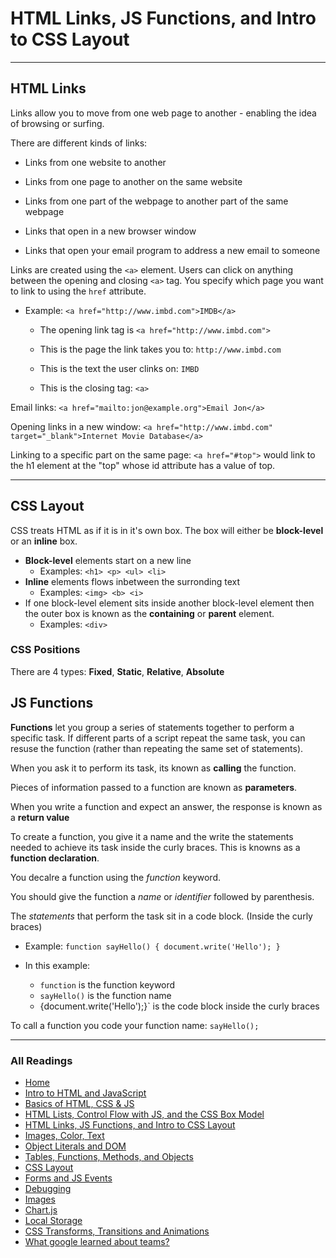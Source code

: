 # HTML Links, JS Functions, and Intro to CSS Layout

***

## HTML Links

Links allow you to move from one web page to another - enabling the idea of browsing or surfing.

There are different kinds of links:

- Links from one website to another

- Links from one page to another on the same website

- Links from one part of the webpage to another part of the same webpage

- Links that open in a new browser window

- Links that  open your email program to address a new email to someone

Links are created using the `<a>` element. Users can click on anything between the opening and closing `<a>` tag. You specify which page you want to link to using the `href` attribute.

- Example: `<a href="http://www.imbd.com">IMDB</a>`

  - The opening link tag is `<a href="http://www.imbd.com">`

  - This is the page the link takes you to: `http://www.imbd.com`

  - This is the text the user clinks on: `IMBD`
  
  - This is the closing tag: `<a>`

Email links: `<a href="mailto:jon@example.org">Email Jon</a>`

Opening links in a new window: `<a href="http://www.imbd.com" target="_blank">Internet Movie Database</a>`

Linking to a specific part on the same page: `<a href="#top">` would link to the h1 element at the "top" whose id attribute has a value of top.

***

## CSS Layout

CSS treats HTML as if it is in it's own box. The box will either be **block-level** or an **inline** box.

- **Block-level** elements start on a new line
  - Examples: `<h1> <p> <ul> <li>`
- **Inline** elements flows inbetween the surronding text
  - Examples: `<img> <b> <i>`
- If one block-level element sits inside another block-level element then the outer box is known as the **containing** or **parent** element.
  - Examples: `<div>`

### CSS Positions

There are 4 types: **Fixed**, **Static**, **Relative**, **Absolute**

## JS Functions

**Functions** let you group a series of statements together to perform a specific task. If different parts of a script repeat the same task, you can resuse the function (rather than repeating the same set of statements).

When you ask it to perform its task, its known as **calling** the function.

Pieces of information passed to a function are known as **parameters**.

When you write a function and expect an answer, the response is known as a **return value**

To create a function, you give it a name and the write the statements needed to achieve its task inside the curly braces. This is knowns as a **function declaration**.

You decalre a function using the *function* keyword.

You should give the function a *name* or *identifier* followed by parenthesis.

The *statements* that perform the task sit in a code block. (Inside the curly braces)

- Example: `function sayHello() {
  document.write('Hello');
}`

- In this example:
  - `function` is the function keyword
  - `sayHello()` is the function name
  - {document.write('Hello');}` is the code block inside the curly braces

To call a function you code your function name: `sayHello();`

***

### All Readings

- [Home](README.md)
- [Intro to HTML and JavaScript](class-01.md)
- [Basics of HTML, CSS & JS](class-02.md)
- [HTML Lists, Control Flow with JS, and the CSS Box Model](class-03.md)
- [HTML Links, JS Functions, and Intro to CSS Layout](class-04.md)
- [Images, Color, Text](class-05.md)
- [Object Literals and DOM](class-06.md)
- [Tables, Functions, Methods, and Objects](class-07.md)
- [CSS Layout](class-08.md)
- [Forms and JS Events](class-09.md)
- [Debugging](class-10.md)
- [Images](class-11.md)
- [Chart.js](class-12.md)
- [Local Storage](class-13.md)
- [CSS Transforms, Transitions and Animations](class-14a.md)
- [What google learned about teams?](class-14b.md)

